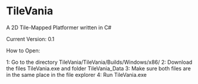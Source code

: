 # TileVania
A 2D Tile-Mapped Platformer written in C#

Current Version: 0.1

How to Open:

1: Go to the directory TileVania/TileVania/Builds/Windows/x86/
2: Download the files TileVania.exe and folder TileVania_Data
3: Make sure both files are in the same place in the file explorer
4: Run TileVania.exe
